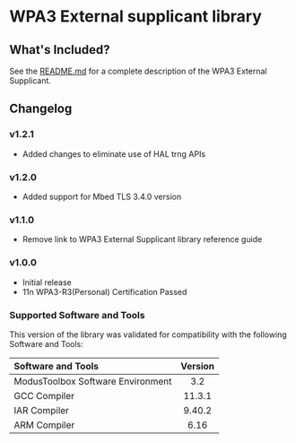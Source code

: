 # WPA3 External supplicant library

## What's Included?
See the [README.md](./README.md) for a complete description of the WPA3 External Supplicant.

## Changelog

### v1.2.1
* Added changes to eliminate use of HAL trng APIs

### v1.2.0
* Added support for Mbed TLS 3.4.0 version

### v1.1.0
* Remove link to WPA3 External Supplicant library reference guide

### v1.0.0
* Initial release
* 11n WPA3-R3(Personal) Certification Passed

### Supported Software and Tools
This version of the library was validated for compatibility with the following Software and Tools:

| Software and Tools                                      | Version |
| :---                                                    | :----:  |
| ModusToolbox Software Environment                       | 3.2     |
| GCC Compiler                                            | 11.3.1  |
| IAR Compiler                                            | 9.40.2  |
| ARM Compiler                                            | 6.16    |
